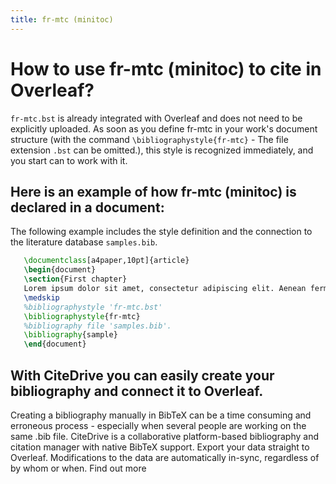 ```yaml
---
title: fr-mtc (minitoc)
---
```


# How to use fr-mtc (minitoc) to cite in Overleaf? 
`fr-mtc.bst` is already integrated with Overleaf and does not need to be explicitly uploaded. As soon as you define fr-mtc in your work's document structure (with the command `\bibliographystyle{fr-mtc}` - The file extension `.bst` can be omitted.), this style is recognized immediately, and you start can to work with it.

## Here is an example of how fr-mtc (minitoc) is declared in a document:
The following example includes the style definition and the connection to the literature database `samples.bib`.
```tex
   \documentclass[a4paper,10pt]{article}
   \begin{document}
   \section{First chapter}
   Lorem ipsum dolor sit amet, consectetur adipiscing elit. Aenean fermentum justo massa, ut maximus mauris sodales et. Aenean vel elit a erat rhoncus pharetra.
   \medskip
   %bibliographystyle 'fr-mtc.bst'
   \bibliographystyle{fr-mtc}
   %bibliography file 'samples.bib'.
   \bibliography{sample}
   \end{document}
```

## With CiteDrive you can easily create your bibliography and connect it to Overleaf. 
Creating a bibliography manually in BibTeX can be a time consuming and erroneous process - especially when several people are working on the same .bib file. CiteDrive is a collaborative platform-based bibliography and citation manager with native BibTeX support. Export your data straight to Overleaf. Modifications to the data are automatically in-sync, regardless of by whom or when. Find out more